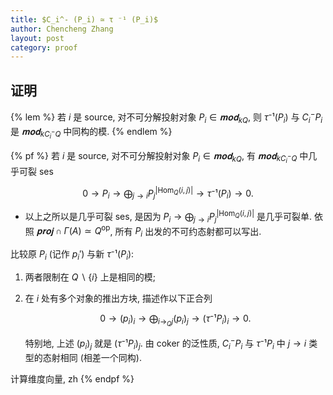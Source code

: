 ```yaml
---
title: $C_i^- (P_i) ≃ τ ⁻¹ (P_i)$
author: Chencheng Zhang
layout: post
category: proof
---
```


## 证明

{% lem %}
若 $i$ 是 source, 对不可分解投射对象 $P_i ∈ 𝐦𝐨𝐝_{kQ}$, 则 $τ⁻¹ (P_i)$ 与 $C_i^-P_i$ 是 $𝐦𝐨𝐝_{kC_i^- Q}$ 中同构的模.
{% endlem %}

{% pf %}
若 $i$ 是 source, 对不可分解投射对象 $P_i ∈ 𝐦𝐨𝐝_{kQ}$, 有 $𝐦𝐨𝐝_{kC_i^-Q}$ 中几乎可裂 ses

$$
0 → P_i → ⨁_{j → i} P_j^{|\mathrm{Hom}_Q(i, j)|} → τ⁻¹ (P_i) → 0.
$$

* 以上之所以是几乎可裂 ses, 是因为 $P_i → ⨁_{j → i} P_j^{|\mathrm{Hom}_Q(i, j)|}$ 是几乎可裂单. 依照 $𝐩𝐫𝐨𝐣 ∩ Γ (A) ≃ Q^{\mathrm{op}}$, 所有 $P_i$ 出发的不可约态射都可以写出.

比较原 $P_i$ (记作 $p_i'$) 与新 $τ⁻¹ (P_i)$:

1. 两者限制在 $Q ∖ \{i\}$ 上是相同的模;
2. 在 $i$ 处有多个对象的推出方块, 描述作以下正合列

   $$
   0 → (p_i)_i → ⨁ _{i →_Q j} (p_i)_j → (τ⁻¹ P_i)_i → 0.
   $$

   特别地, 上述 $(p_i)_j$ 就是 $(τ⁻¹ P_i)_j$. 由 coker 的泛性质, $C_i^- P_i$ 与 $τ ⁻¹ P_i$ 中 $j → i$ 类型的态射相同 (相差一个同构).

计算维度向量, zh
{% endpf %}
